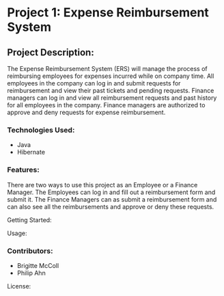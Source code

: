 <h1>Project 1: Expense Reimbursement System</h1>

<h2>Project Description:</h2>

The Expense Reimbursement System (ERS) will manage the process of reimbursing employees for expenses incurred while on company time. All employees in the company can log in and submit requests for reimbursement and view their past tickets and pending requests. Finance managers can log in and view all reimbursement requests and past history for all employees in the company. Finance managers are authorized to approve and deny requests for expense reimbursement.

<h3>Technologies Used:</h3>

* Java
* Hibernate

<h3>Features:</h3>

There are two ways to use this project as an Employee or a Finance Manager. The Employees can log in and fill out a reimbursement form and submit it. The Finance Managers can as submit a reimbursement form and can also see all the reimbursements and approve or deny these requests. 


Getting Started:

Usage:

<h3>Contributors:</h3>

* Brigitte McColl
* Philip Ahn

License:
